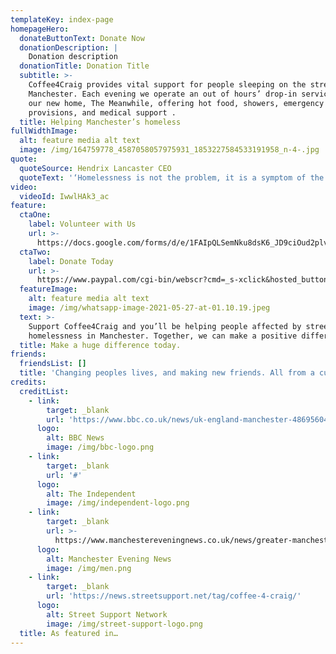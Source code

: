 ```yaml
---
templateKey: index-page
homepageHero:
  donateButtonText: Donate Now
  donationDescription: |
    Donation description
  donationTitle: Donation Title
  subtitle: >-
    Coffee4Craig provides vital support for people sleeping on the streets of
    Manchester. Each evening we operate an out of hours’ drop-in service from
    our new home, The Meanwhile, offering hot food, showers, emergency
    provisions, and medical support .
  title: Helping Manchester’s homeless
fullWidthImage:
  alt: feature media alt text
  image: /img/164759778_4587058057975931_1853227584533191958_n-4-.jpg
quote:
  quoteSource: Hendrix Lancaster CEO
  quoteText: '‘Homelessness is not the problem, it is a symptom of the problem’'
video:
  videoId: IwwlHAk3_ac
feature:
  ctaOne:
    label: Volunteer with Us
    url: >-
      https://docs.google.com/forms/d/e/1FAIpQLSemNku8dsK6_JD9ciOud2plvPN3wxKdMihiAaUvB3pOaoXwMA/viewform
  ctaTwo:
    label: Donate Today
    url: >-
      https://www.paypal.com/cgi-bin/webscr?cmd=_s-xclick&hosted_button_id=VBW25QGTWEMYC&source=url
  featureImage:
    alt: feature media alt text
    image: /img/whatsapp-image-2021-05-27-at-01.10.19.jpeg
  text: >-
    Support Coffee4Craig and you’ll be helping people affected by street
    homelessness in Manchester. Together, we can make a positive difference.
  title: Make a huge difference today.
friends:
  friendsList: []
  title: 'Changing peoples lives, and making new friends. All from a cup of coffee.'
credits:
  creditList:
    - link:
        target: _blank
        url: 'https://www.bbc.co.uk/news/uk-england-manchester-48695604'
      logo:
        alt: BBC News
        image: /img/bbc-logo.png
    - link:
        target: _blank
        url: '#'
      logo:
        alt: The Independent
        image: /img/independent-logo.png
    - link:
        target: _blank
        url: >-
          https://www.manchestereveningnews.co.uk/news/greater-manchester-news/coffee4craig-homeless-drop-centre-manchester-13710978
      logo:
        alt: Manchester Evening News
        image: /img/men.png
    - link:
        target: _blank
        url: 'https://news.streetsupport.net/tag/coffee-4-craig/'
      logo:
        alt: Street Support Network
        image: /img/street-support-logo.png
  title: As featured in…
---
```


